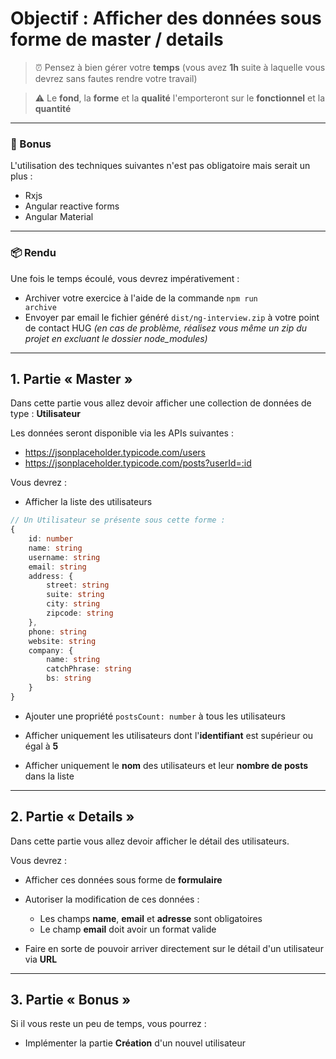 # Objectif : Afficher des données sous forme de master / details

> ⏰ Pensez à bien gérer votre **temps** (vous avez **1h** suite à laquelle vous devrez sans fautes rendre votre travail)

> ⚠️ Le **fond**, la **forme** et la **qualité** l'emporteront sur le **fonctionnel** et la **quantité**

-----

### 🎉 Bonus

L'utilisation des techniques suivantes n'est pas obligatoire mais serait un plus :
- Rxjs
- Angular reactive forms
- Angular Material

-----

### 📦 Rendu

Une fois le temps écoulé, vous devrez impérativement :
- Archiver votre exercice à l'aide de la commande <code>npm run archive</code>
- Envoyer par email le fichier généré <code>dist/ng-interview.zip</code> à votre point de contact HUG
*(en cas de problème, réalisez vous même un zip du projet en excluant le dossier node_modules)*

-----

## 1. Partie « Master »

Dans cette partie vous allez devoir afficher une collection de données de type : **Utilisateur**

Les données seront disponible via les APIs suivantes :
- https://jsonplaceholder.typicode.com/users
- https://jsonplaceholder.typicode.com/posts?userId=:id

Vous devrez :

- Afficher la liste des utilisateurs
```ts
// Un Utilisateur se présente sous cette forme :
{
    id: number
    name: string
    username: string
    email: string
    address: {
        street: string
        suite: string
        city: string
        zipcode: string
    },
    phone: string
    website: string
    company: {
        name: string
        catchPhrase: string
        bs: string
    }
}
```

- Ajouter une propriété <code>postsCount: number</code> à tous les utilisateurs

- Afficher uniquement les utilisateurs dont l'**identifiant** est supérieur ou égal à **5**

- Afficher uniquement le **nom** des utilisateurs et leur **nombre de posts** dans la liste

-----

## 2. Partie « Details »

Dans cette partie vous allez devoir afficher le détail des utilisateurs.

Vous devrez :

- Afficher ces données sous forme de **formulaire**

- Autoriser la modification de ces données :

   - Les champs **name**, **email** et **adresse** sont obligatoires
   - Le champ **email** doit avoir un format valide

- Faire en sorte de pouvoir arriver directement sur le détail d'un utilisateur via **URL**

-----

## 3. Partie « Bonus »

Si il vous reste un peu de temps, vous pourrez :

- Implémenter la partie **Création** d'un nouvel utilisateur
